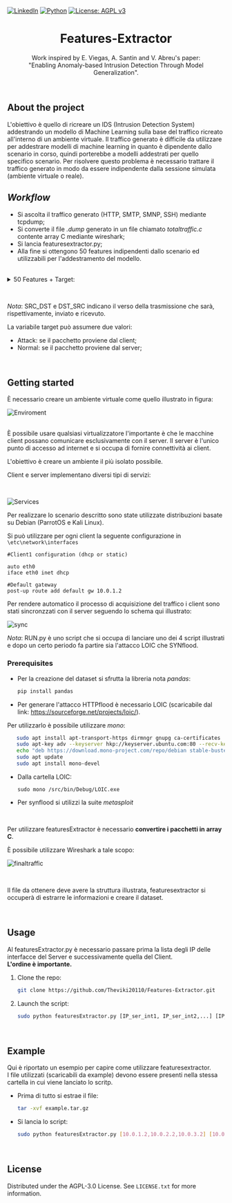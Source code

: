 [![LinkedIn][linkedin-shield]][linkedin-url]
 [![Python][Python]][python-url] 
 [![License: AGPL v3](https://img.shields.io/badge/License-AGPL_v3-blue.svg)](https://www.gnu.org/licenses/agpl-3.0)

<h1 align='center'>Features-Extractor</h1>

<p align='center'> Work inspired by E. Viegas, A. Santin and V. Abreu's paper:<br>"Enabling Anomaly-based Intrusion Detection Through Model Generalization". </p>

<br>

## About the project

<p>L'obiettivo è quello di ricreare un IDS (Intrusion Detection System) addestrando un modello di Machine Learning sulla base del traffico ricreato all'interno di un ambiente virtuale. Il traffico generato è difficile da utilizzare per addestrare modelli di machine learning in quanto è dipendente dallo scenario in corso, quindi porterebbe a modelli addestrati per quello specifico scenario. Per risolvere questo problema è necessario trattare il traffico generato in modo da essere indipendente dalla sessione simulata (ambiente virtuale o reale).<br>

## *Workflow*
* Si ascolta il traffico generato (HTTP, SMTP, SMNP, SSH) mediante tcpdump; 
* Si converte il file *.dump* generato in un file chiamato *totaltraffic.c* contente array C mediante wireshark;
* Si lancia featuresextractor.py;
* Alla fine si ottengono 50 features indipendenti dallo scenario ed utilizzabili per l'addestramento del modello.

<br>
  
<details>
<summary>50 Features + Target:</summary>
<ol>
   <li>IP_TYPE</li>
   <li>IP_LEN</li>
   <li>FR_LENGHT</li>
   <li>IP_ID</li>
   <li>IP_RESERVED</li>
   <li>IP_DF</li>
   <li>IP_MF</li>
   <li>IP_OFFSET</li>
   <li>IP_PROTO</li>
   <li>IP_CHECKSUM</li>
   <li>UDP_SPORT</li>
   <li>UDP_DPORT</li>
   <li>UDP_LEN</li>
   <li>UDP_CHK</li>
   <li>ICMP_TYPE</li>
   <li>ICMP_CODE</li>
   <li>ICMP_CHK</li>
   <li>TCP_SPORT</li>
   <li>TCP_DPORT</li>
   <li>TCP_SEQ</li>
   <li>TCP_ACK</li>
   <li>TCP_FFIN</li>
   <li>TCP_FSYN</li>
   <li>TCP_FRST</li>
   <li>TCP_FPUSH</li>
   <li>TCP_FACK</li>
   <li>TCP_FURG</li>
   <li>COUNT_FR_SRC_DST</li>
   <li>COUNT_FR_DST_SRC</li>
   <li>NUM_BYTES_SRC_DST</li>
   <li>NUM_BYTES_DST_SRC</li>
   <li>NUM_PUSHED_SRC_DST</li>
   <li>NUM_PUSHED_DST_SRC</li>
   <li>NUM_SYN_FIN_SRC_DST</li>
   <li>NUM_SYN_FIN_DST_SRC</li>
   <li>NUM_FIN_SRC_DST</li>
   <li>NUM_FIN_DST_SRC</li>
   <li>NUM_ACK_SRC_DST</li>
   <li>NUM_ACK_DST_SRC</li>
   <li>NUM_SYN_SRC_DST</li>
   <li>NUM_SYN_DST_SRC</li>
   <li>NUM_RST_SRC_DST</li>
   <li>NUM_RST_DST_SRC</li>
   <li>COUNT_SERV_SRC_DST</li>
   <li>COUNT_SERV_DST_SRC</li>
   <li>NUM_BYTES_SERV_SRC_DST</li>
   <li>NUM_BYTES_SERV_DST_SRC</li>
   <li>FIRST_PACKET</li>
   <li>FIRST_SERV_PACKET</li>
   <li>CONN_STATUS</li>
   <li>TYPE</li>
</ol>
</details>
</p>
<br>

*Nota*: SRC_DST e DST_SRC indicano il verso della trasmissione che sarà, rispettivamente, inviato e ricevuto.

La variabile target può assumere due valori:
*  Attack: se il pacchetto proviene dal client;
*  Normal: se il pacchetto proviene dal server;
<br>

## Getting started
È necessario creare un ambiente virtuale come quello illustrato in figura:
<br>

![Enviroment][enviroment-screenshot]

<br>
È possibile usare qualsiasi virtualizzatore l'importante è che le macchine client possano comunicare esclusivamente con il server.
Il server è l'unico punto di accesso ad internet e si occupa di fornire connettività ai client.

L'obiettivo è creare un ambiente il più isolato possibile.
<br>

Client e server implementano diversi tipi di servizi:

<br>

![Services][services-screenshot]

Per realizzare lo scenario descritto sono state utilizzate distribuzioni basate su Debian (ParrotOS e Kali Linux).
<br>

Si può utilizzare per ogni client la seguente configurazione in `\etc\network\interfaces`
```
#Client1 configuration (dhcp or static)

auto eth0
iface eth0 inet dhcp

#Default gateway
post-up route add default gw 10.0.1.2
```

Per rendere automatico il processo di acquisizione del traffico i client sono stati sincronzzati con il server seguendo lo schema qui illustrato:

![sync][sync-screenshot]
<br>

*Nota*: RUN.py è uno script che si occupa di lanciare uno dei 4 script illustrati e dopo un certo periodo fa partire sia l'attacco LOIC che SYNflood.

### Prerequisites
* Per la creazione del dataset si sfrutta la libreria nota _pandas_:
  
  ```sh
  pip install pandas
  ```

* Per generare l'attacco HTTPflood è necessario LOIC (scaricabile dal link: https://sourceforge.net/projects/loic/).

Per utilizzarlo è possibile utilizzare _mono_:
```sh
   sudo apt install apt-transport-https dirmngr gnupg ca-certificates
   sudo apt-key adv --keyserver hkp://keyserver.ubuntu.com:80 --recv-keys 3FA7E0328081BFF6A14DA29AA6A19B38D3D831EF
   echo "deb https://download.mono-project.com/repo/debian stable-buster main" | sudo tee /etc/apt/sources.list.d/mono-official-stable.list
   sudo apt update
   sudo apt install mono-devel
```
* Dalla cartella LOIC:
  ```
  sudo mono /src/bin/Debug/LOIC.exe
  ```
* Per synflood si utilizzi la suite *metasploit*
  
  <br>

Per utilizzare featuresExtractor è necessario <strong>convertire i pacchetti in array C</strong>.



È possibile utilizzare Wireshark a tale scopo:
<br>

![finaltraffic][finaltraffic-screenshot]

<br>

Il file da ottenere deve avere la struttura illustrata, featuresextractor si occuperà di estrarre le informazioni e creare il dataset.

<br>

## Usage

Al featuresExtractor.py è necessario passare prima la lista degli IP delle interfacce del Server e successivamente quella del Client.
<br>
<strong>L'ordine è importante.</strong>

1. Clone the repo:
   ```sh
   git clone https://github.com/Theviki20110/Features-Extractor.git
   ```
2. Launch the script:
   ```sh
   sudo python featuresExtractor.py [IP_ser_int1, IP_ser_int2,...] [IP_client1_int, IP_client2_int,...]
   ```
<br>

## Example
Qui è riportato un esempio per capire come utilizzare featuresextractor.<br>
I file utilizzati (scaricabili da example) devono essere presenti nella stessa cartella in cui viene lanciato lo scritp.
* Prima di tutto si estrae il file:
  ```sh
  tar -xvf example.tar.gz
  ```
  
* Si lancia lo script:
  ```sh
  sudo python featuresExtractor.py [10.0.1.2,10.0.2.2,10.0.3.2] [10.0.1.3,10.0.2.3,10.0.3.3]
  ```

<br>

## License
Distributed under the AGPL-3.0 License. See `LICENSE.txt` for more information.

[Python]: https://img.shields.io/badge/-python-yellow?style=for-the-badge&logo=python
[python-url]: https://www.python.org/
[linkedin-shield]: https://img.shields.io/badge/-LinkedIN-informational?style=for-the-badge&logo=linkedin
[linkedin-url]: https://www.linkedin.com/in/vincenzo-lapadula-85a937164/
[enviroment-screenshot]: res/image1.png
[services-screenshot]: res/image2.png
[sync-screenshot]: res/image3.png
[finaltraffic-screenshot]: res/image4.png
